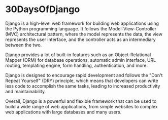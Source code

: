 # 30DaysOfDjango

Django is a high-level web framework for building web applications using the Python programming language. It follows the Model-View-Controller (MVC) architectural pattern, where the model represents the data, the view represents the user interface, and the controller acts as an intermediary between the two.

Django provides a lot of built-in features such as an Object-Relational Mapper (ORM) for database operations, automatic admin interface, URL routing, templating engine, form handling, authentication, and more.

Django is designed to encourage rapid development and follows the "Don't Repeat Yourself" (DRY) principle, which means that developers can write less code to accomplish the same tasks, leading to increased productivity and maintainability.

Overall, Django is a powerful and flexible framework that can be used to build a wide range of web applications, from simple websites to complex web applications with large databases and many users.
